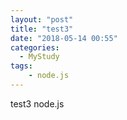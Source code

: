 ```yaml
---
layout: "post"
title: "test3"
date: "2018-05-14 00:55"
categories:
  - MyStudy
tags:
    - node.js
---
```

test3 node.js
